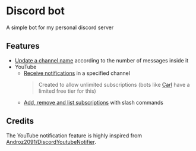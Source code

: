 # Discord bot

A simple bot for my personal discord server

## Features

- [Update a channel name](src/tasks/counter.ts) according to the number of messages inside it
- YouTube
    - [Receive notifications](src/tasks/youtube.ts) in a specified channel
      > Created to allow unlimited subscriptions (bots like [Carl](https://carl.gg/) have a limited free tier for this)
    - [Add, remove and list subscriptions](src/commands/youtube.ts) with slash commands

## Credits

The YouTube notification feature is highly inspired from [Androz2091/DiscordYoutubeNotifier](https://github.com/Androz2091/DiscordYoutubeNotifier).
